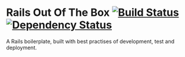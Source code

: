 # Rails Out Of The Box [![Build Status](https://travis-ci.org/xliiauo/rails-ootb.svg?branch=master)](https://travis-ci.org/xliiauo/rails-ootb) [![Dependency Status](https://gemnasium.com/badges/github.com/xliiauo/rails-ootb.svg)](https://gemnasium.com/github.com/xliiauo/rails-ootb)
A Rails boilerplate, built with best practises of development, test and deployment.
